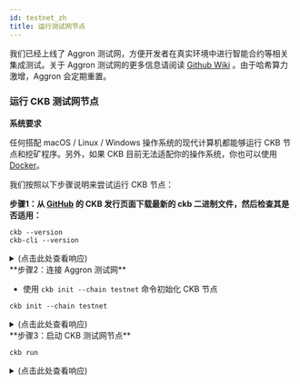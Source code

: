 ```yaml
---
id: testnet_zh
title: 运行测试网节点
---
```


我们已经上线了 Aggron 测试网，方便开发者在真实环境中进行智能合约等相关集成测试。关于 Aggron 测试网的更多信息请阅读 [Github Wiki](https://github.com/nervosnetwork/ckb/wiki/Chains) 。由于哈希算力激增，Aggron 会定期重置。

### 运行 CKB 测试网节点

**系统要求**

任何搭配 macOS / Linux / Windows 操作系统的现代计算机都能够运行 CKB 节点和挖矿程序。另外，如果 CKB 目前无法适配你的操作系统，你也可以使用 [Docker](https://github.com/nervosnetwork/ckb/blob/develop/docs/run-ckb-with-docker.md)。

我们按照以下步骤说明来尝试运行 CKB 节点： 

**步骤1：从 [GitHub](https://github.com/nervosnetwork/ckb/releases) 的 CKB 发行页面下载最新的 ckb 二进制文件，然后检查其是否适用：**

```
ckb --version 
ckb-cli --version
```

<details>
<summary>(点击此处查看响应)</summary>
```bash
ckb 0.32.1 (9ebc9ce 2020-05-29)
ckb-cli 0.32.0 (0fc435d 2020-05-22)
```
</details>
**步骤2：连接 Aggron 测试网**

* 使用 `ckb init --chain testnet` 命令初始化 CKB 节点

```
ckb init --chain testnet
```

<details>
<summary>(点击此处查看响应)</summary>
```bash
WARN: mining feature is disabled because of lacking the block assembler config options
Initialized CKB directory in /PATH/ckb_v0.32.1_x86_64-apple-darwin
create ckb.toml
create ckb-miner.toml
```
</details>
**步骤3：启动 CKB 测试网节点**

```
ckb run
```
<details>
<summary>(点击此处查看响应)</summary>
```bash
2020-06-05 18:23:10.086 +08:00 main INFO sentry  **Notice**: The ckb process will send stack trace to sentry on Rust panics. This is enabled by default before mainnet, which can be opted out by setting the option `dsn` to empty in the config file. The DSN is now https://dda4f353e15f4b62800d273a2afe70c2@sentry.nervos.org/4
2020-06-05 18:23:10.172 +08:00 main INFO main  Miner is disabled, edit ckb.toml to enable it
2020-06-05 18:23:10.176 +08:00 main INFO ckb-db  Initialize a new database
2020-06-05 18:23:10.263 +08:00 main INFO ckb-db  Init database version 20191127135521
2020-06-05 18:23:10.283 +08:00 main INFO ckb-memory-tracker  track current process: unsupported
2020-06-05 18:23:10.284 +08:00 main INFO main  ckb version: 0.32.1 (9ebc9ce 2020-05-29)
2020-06-05 18:23:10.284 +08:00 main INFO main  chain genesis hash: 0x10639e0895502b5688a6be8cf69460d76541bfa4821629d86d62ba0aae3f9606
2020-06-05 18:23:10.285 +08:00 main INFO ckb-network  Generate random key
2020-06-05 18:23:10.285 +08:00 main INFO ckb-network  write random secret key to "/PATH/ckb_v0.32.1_x86_64-apple-darwin/data/network/secret_key"
2020-06-05 18:23:10.296 +08:00 NetworkRuntime INFO ckb-network  p2p service event: ListenStarted { address: "/ip4/0.0.0.0/tcp/8115" }
2020-06-05 18:23:10.298 +08:00 NetworkRuntime INFO ckb-network  Listen on address: /ip4/0.0.0.0/tcp/8115/p2p/QmWpdvd65BhJV3KVyidSkGjd3SuTdCSNgk1WuRpnggMLWj
2020-06-05 18:23:10.303 +08:00 main INFO ckb-db  Initialize a new database
2020-06-05 18:23:10.336 +08:00 main INFO ckb-db  Init database version 20191201091330
2020-06-05 18:23:10.484 +08:00 NetworkRuntime INFO ckb-sync  SyncProtocol.connected peer=SessionId(1)
2020-06-05 18:23:10.484 +08:00 NetworkRuntime INFO ckb-relay  RelayProtocol(1).connected peer=SessionId(1)
2020-06-05 18:23:10.732 +08:00 NetworkRuntime INFO ckb-sync  Ignoring getheaders from peer=SessionId(1) because node is in initial block download
2020-06-05 18:23:10.927 +08:00 ChainService INFO ckb-chain  block: 1, hash: 0xd5ac7cf8c34a975bf258a34f1c2507638487ab71aa4d10a9ec73704aa3abf9cd, epoch: 0(1/1000), total_diff: 0x1800060, txs: 1

```
</details>
```

